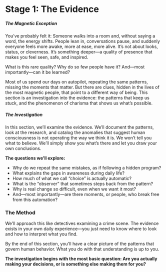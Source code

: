 # Stage 1: The Evidence

##### The Magnetic Exception

You’ve probably felt it: Someone walks into a room and, without saying a word, the energy shifts. People lean in, conversations pause, and suddenly everyone feels more awake, more at ease, more alive. It’s not about looks, status, or cleverness. It’s something deeper—a quality of presence that makes you feel seen, safe, and inspired.

What is this rare quality? Why do so few people have it? And—most importantly—can it be learned?

Most of us spend our days on autopilot, repeating the same patterns, missing the moments that matter. But there are clues, hidden in the lives of the most magnetic people, that point to a different way of being. This section is an investigation into the evidence: the patterns that keep us stuck, and the phenomenon of charisma that shows us what’s possible.

##### The Investigation

In this section, we’ll examine the evidence. We’ll document the patterns, look at the research, and catalog the anomalies that suggest human consciousness is not operating the way we think it is. We won’t tell you what to believe. We’ll simply show you what’s there and let you draw your own conclusions.

**The questions we’ll explore:**

- Why do we repeat the same mistakes, as if following a hidden program?
- What explains the gaps in awareness during daily life?
- How much of what we call “choice” is actually automatic?
- What is the “observer” that sometimes steps back from the pattern?
- Why is real change so difficult, even when we want it most?
- And—most importantly—are there moments, or people, who break free from this automation?

### The Method

We'll approach this like detectives examining a crime scene. The evidence exists in your own daily experience—you just need to know where to look and how to interpret what you find.

By the end of this section, you'll have a clear picture of the patterns that govern human behavior. What you do with that understanding is up to you.

**The investigation begins with the most basic question: Are you actually making your decisions, or is something else making them for you?**
